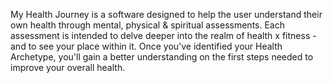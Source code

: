 My Health Journey is a software designed to help the user understand their own health through mental, physical & spiritual assessments. 
Each assessment is intended to delve deeper into the realm of health x fitness - and to see your place within it. 
Once you've identified your Health Archetype, you'll gain a better understanding on the first steps needed to improve your overall health.
